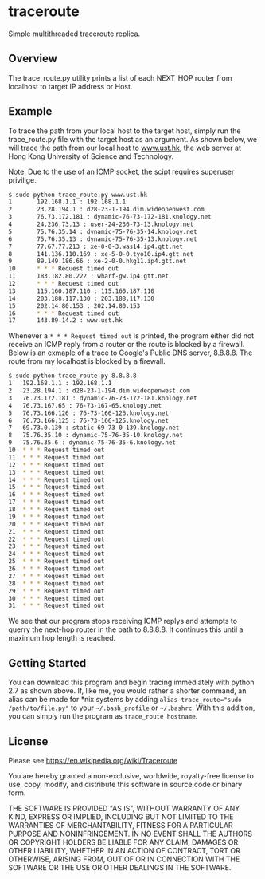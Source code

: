 # traceroute

Simple multithreaded traceroute replica.

## Overview

The trace_route.py utility prints a list of each NEXT_HOP router from localhost to target IP address or Host.

## Example

To trace the path from your local host to the target host, simply run the trace_route.py file with the target host as an argument. As shown below, we will trace the path from our local host to www.ust.hk, the web server at Hong Kong University of Science and Technology.

Note: Due to the use of an ICMP socket, the scipt requires superuser privilige. 

```bash
$ sudo python trace_route.py www.ust.hk
1       192.168.1.1 : 192.168.1.1
2       23.28.194.1 : d28-23-1-194.dim.wideopenwest.com
3       76.73.172.181 : dynamic-76-73-172-181.knology.net
4       24.236.73.13 : user-24-236-73-13.knology.net
5       75.76.35.14 : dynamic-75-76-35-14.knology.net
6       75.76.35.13 : dynamic-75-76-35-13.knology.net
7       77.67.77.213 : xe-0-0-3.was14.ip4.gtt.net
8       141.136.110.169 : xe-5-0-0.tyo10.ip4.gtt.net
9       89.149.186.66 : xe-2-0-0.hkg11.ip4.gtt.net
10      * * * Request timed out
11      183.182.80.222 : wharf-gw.ip4.gtt.net
12      * * * Request timed out
13      115.160.187.110 : 115.160.187.110
14      203.188.117.130 : 203.188.117.130
15      202.14.80.153 : 202.14.80.153
16      * * * Request timed out
17      143.89.14.2 : www.ust.hk
```

Whenever a ```* * * Request timed out``` is printed, the program either did not receive an ICMP reply from a router or the route is blocked by a firewall. Below is an exmaple of a trace to Google's Public DNS server, 8.8.8.8. The route from my localhost is blocked by a firewall. 

```bash
$ sudo python trace_route.py 8.8.8.8
1	192.168.1.1 : 192.168.1.1
2	23.28.194.1 : d28-23-1-194.dim.wideopenwest.com
3	76.73.172.181 : dynamic-76-73-172-181.knology.net
4	76.73.167.65 : 76-73-167-65.knology.net
5	76.73.166.126 : 76-73-166-126.knology.net
6	76.73.166.125 : 76-73-166-125.knology.net
7	69.73.0.139 : static-69-73-0-139.knology.net
8	75.76.35.10 : dynamic-75-76-35-10.knology.net
9	75.76.35.6 : dynamic-75-76-35-6.knology.net
10	* * * Request timed out
11	* * * Request timed out
12	* * * Request timed out
13	* * * Request timed out
14	* * * Request timed out
15	* * * Request timed out
16	* * * Request timed out
17	* * * Request timed out
18	* * * Request timed out
19	* * * Request timed out
20	* * * Request timed out
21	* * * Request timed out
22	* * * Request timed out
23	* * * Request timed out
24	* * * Request timed out
25	* * * Request timed out
26	* * * Request timed out
27	* * * Request timed out
28	* * * Request timed out
29	* * * Request timed out
30	* * * Request timed out
31	* * * Request timed out
```

We see that our program stops receiving ICMP replys and attempts to querry the next-hop router in the path to 8.8.8.8. It continues this until a maximum hop length is reached. 


## Getting Started

You can download this program and begin tracing immediately with python 2.7 as shown above. If, like me, you would rather a shorter command, an alias can be made for *nix systems by adding ```alias trace_route="sudo /path/to/file.py"``` to your ```~/.bash_profile``` or ```~/.bashrc```. With this addition, you can simply run the program as ```trace_route hostname```.


## License

Please see https://en.wikipedia.org/wiki/Traceroute

You are hereby granted a non-exclusive, worldwide, royalty-free license to use, copy, modify, and distribute this software in source code or binary form.

THE SOFTWARE IS PROVIDED "AS IS", WITHOUT WARRANTY OF ANY KIND, EXPRESS OR IMPLIED, INCLUDING BUT NOT LIMITED TO THE WARRANTIES OF MERCHANTABILITY, FITNESS FOR A PARTICULAR PURPOSE AND NONINFRINGEMENT. IN NO EVENT SHALL THE AUTHORS OR COPYRIGHT HOLDERS BE LIABLE FOR ANY CLAIM, DAMAGES OR OTHER LIABILITY, WHETHER IN AN ACTION OF CONTRACT, TORT OR OTHERWISE, ARISING FROM, OUT OF OR IN CONNECTION WITH THE SOFTWARE OR THE USE OR OTHER DEALINGS IN THE SOFTWARE.
